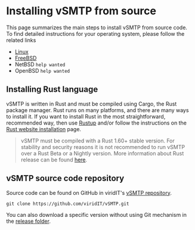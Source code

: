 # Installing vSMTP from source

This page summarizes the main steps to install vSMTP from source code. To find detailed instructions for your operating system, please follow the related links

- [Linux]
- [FreeBSD]
- NetBSD `help wanted`
- OpenBSD `help wanted`

[Linux]: https://vsmtp.rs/install/source/linux.html
[FreeBSD]: https://vsmtp.rs/install/source/freebsd.html

## Installing Rust language

vSMTP is written in Rust and must be compiled using Cargo, the Rust package manager. Rust runs on many platforms, and there are many ways to install it. If you want to install Rust in the most straightforward, recommended way, then use [Rustup] and/or follow the instructions on the [Rust website installation] page.

[Rustup]: https://github.com/rust-lang/rustup
[Rust website installation]: https://www.rust-lang.org/tools/install

> vSMTP must be compiled with a Rust 1.60+ stable version. For stability and security reasons it is not recommended to run vSMTP over a Rust Beta or a Nightly version. More information about Rust release can be found [here].

[here]: https://doc.rust-lang.org/book/appendix-07-nightly-rust.html

## vSMTP source code repository

Source code can be found on GitHub in viridIT's [vSMTP repository].

[vSMTP repository]: https://github.com/viridIT/vSMTP

```shell
git clone https://github.com/viridIT/vSMTP.git
```

You can also download a specific version without using Git mechanism in the [release folder].

[release folder]: https://github.com/viridIT/vSMTP/releases
